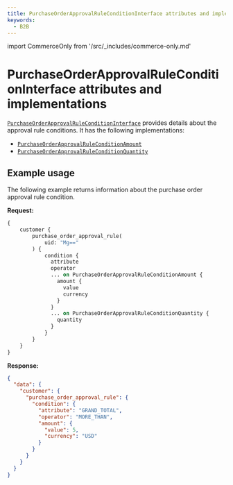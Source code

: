 ```yaml
---
title: PurchaseOrderApprovalRuleConditionInterface attributes and implementations
keywords:
  - B2B
---
```


import CommerceOnly from '/src/_includes/commerce-only.md'

<CommerceOnly />

# PurchaseOrderApprovalRuleConditionInterface attributes and implementations

[`PurchaseOrderApprovalRuleConditionInterface`](https://developer.adobe.com/commerce/webapi/graphql-api/index.html#definition-PurchaseOrderApprovalRuleConditionInterface) provides details about the approval rule conditions. It has the following implementations:

*  [`PurchaseOrderApprovalRuleConditionAmount`](https://developer.adobe.com/commerce/webapi/graphql-api/index.html#definition-PurchaseOrderApprovalRuleConditionAmount)
*  [`PurchaseOrderApprovalRuleConditionQuantity`](https://developer.adobe.com/commerce/webapi/graphql-api/index.html#definition-PurchaseOrderApprovalRuleConditionQuantity)

## Example usage

The following example returns information about the purchase order approval rule condition.

**Request:**

``` graphql
{
    customer {
        purchase_order_approval_rule(
            uid: "Mg=="
        ) {
            condition {
              attribute
              operator
              ... on PurchaseOrderApprovalRuleConditionAmount {
                amount {
                  value
                  currency
                }
              }
              ... on PurchaseOrderApprovalRuleConditionQuantity {
                quantity
              }
            }
        }
    }
}
```

**Response:**

``` json
{
  "data": {
    "customer": {
      "purchase_order_approval_rule": {
        "condition": {
          "attribute": "GRAND_TOTAL",
          "operator": "MORE_THAN",
          "amount": {
            "value": 5,
            "currency": "USD"
          }
        }
      }
    }
  }
}
```
